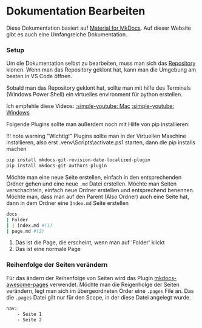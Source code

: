 # Dokumentation Bearbeiten

Diese Dokumentation basiert auf [Material for MkDocs](https://squidfunk.github.io/mkdocs-material/). Auf dieser Website gibt es auch eine Umfangreiche Dokumentation.

### Setup
Um die Dokumentation selbst zu bearbeiten, muss man sich das [Repository](https://github.com/PandorasBoxStudios/Documentation) klonen.
Wenn man das Repository geklont hat, kann man die Umgebung am besten in VS Code öffnen.


Sobald man das Repository geklont hat, sollte man mit hilfe des Terminals (Windows Power Shell) ein virtuelles environment für python erstellen.

Ich empfehle diese Videos: 
[:simple-youtube: Mac](https://www.youtube.com/watch?v=xlABhbnNrfI)
[:simple-youtube: Windows](https://www.youtube.com/watch?v=NY7DHvo1XVM&t=386s)

Folgende Plugins sollte man außerdem noch mit Hilfe von pip installieren:

!!! note warning "Wichtig!"
    Plugins sollte man in der Virtuellen Maschine installieren, also erst .venv\Scripts\activate.ps1 starten, dann die pip installs machen

``` py
pip install mkdocs-git-revision-date-localized-plugin
pip install mkdocs-git-authors-plugin
```


Möchte man eine neue Seite erstellen, einfach in den entsprechenden Ordner gehen und eine neue `.md` Datei erstellen. Möchte man Seiten verschachteln, einfach neue Ordner erstellen und entsprechend benennen. Möchte man, dass man auf den Parent (Also Ordner) auch eine Seite hat, dann in dem Ordner eine `Index.md` Seite erstellen

``` sh title="Beispiel, wie eine Seite aufgebaut ist"
docs
| Folder
| | index.md #(1)
| page.md #(2)
```

1.  Das ist die Page, die erscheint, wenn man auf 'Folder' klickt
2.  Das ist eine normale Page

### Reihenfolge der Seiten verändern
Für das ändern der Reihenfolge von Seiten wird das Plugin [mkdocs-awesome-pages](https://github.com/lukasgeiter/mkdocs-awesome-pages-plugin) verwendet.
Möchte man die Reigenholge der Seiten verändern, legt man sich im übergeordneten Order eine `.pages` File an. Das die `.pages` Datei gilt nur für den Scope, in der diese Datei angelegt wurde.

``` sh title="Beispiel Aufbau einer .pages Datei"
nav:
    - Seite 1
    - Seite 2
```